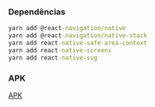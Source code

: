 ### Dependências
```cmd
yarn add @react-navigation/native
yarn add @react-navigation/native-stack
yarn add react-native-safe-area-context
yarn add react-native-screens
yarn add react-native-svg
```
### APK
[APK](https://expo.dev/artifacts/eas/2vmzFHJU6ZztNdcfWPjsqn.apk)

